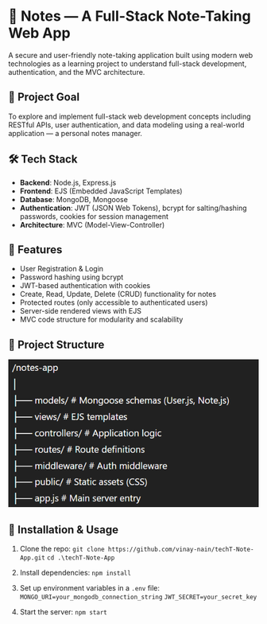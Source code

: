 # 📝 Notes — A Full-Stack Note-Taking Web App

A secure and user-friendly note-taking application built using modern web technologies as a learning project to understand full-stack development, authentication, and the MVC architecture.

## 🚀 Project Goal

To explore and implement full-stack web development concepts including RESTful APIs, user authentication, and data modeling using a real-world application — a personal notes manager.

## 🛠 Tech Stack

- **Backend**: Node.js, Express.js
- **Frontend**: EJS (Embedded JavaScript Templates)
- **Database**: MongoDB, Mongoose
- **Authentication**: JWT (JSON Web Tokens), bcrypt for salting/hashing passwords, cookies for session management
- **Architecture**: MVC (Model-View-Controller)

## 🔐 Features

- User Registration & Login
- Password hashing using bcrypt
- JWT-based authentication with cookies
- Create, Read, Update, Delete (CRUD) functionality for notes
- Protected routes (only accessible to authenticated users)
- Server-side rendered views with EJS
- MVC code structure for modularity and scalability

## 📁 Project Structure

![alt text](image.png)

## 🧪 Installation & Usage

1. Clone the repo:
``` git clone https://github.com/vinay-nain/techT-Note-App.git ```
``` cd .\techT-Note-App ```

2. Install dependencies:
``` npm install ```

3. Set up environment variables in a `.env` file:
``` MONGO_URI=your_mongodb_connection_string ```
``` JWT_SECRET=your_secret_key ```

4. Start the server:
``` npm start ```